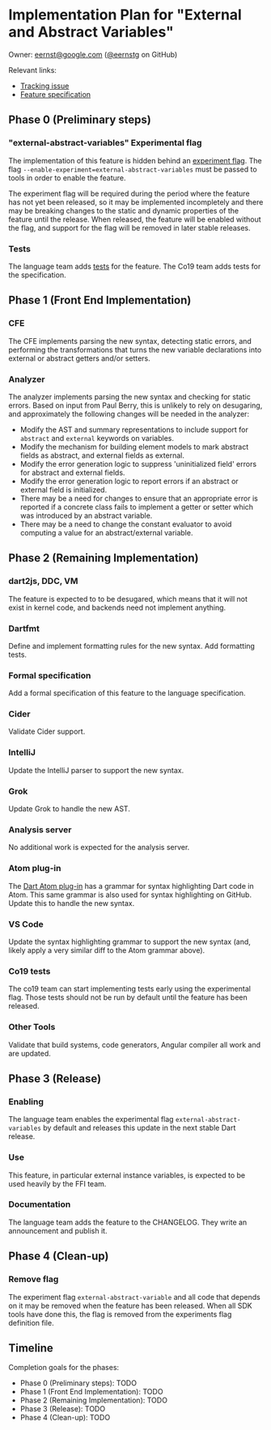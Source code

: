 # Implementation Plan for "External and Abstract Variables"

Owner: eernst@google.com ([@eernstg](https://github.com/lrhn/) on GitHub)

Relevant links:

* [Tracking issue](https://github.com/dart-lang/sdk/issues/42560)
* [Feature specification](https://github.com/dart-lang/language/blob/master/accepted/future-releases/abstract-external-fields/feature-specification.md)

## Phase 0 (Preliminary steps)

### "external-abstract-variables" Experimental flag

The implementation of this feature is hidden behind an
[experiment flag][].
The flag `--enable-experiment=external-abstract-variables`
must be passed to tools in order to enable the feature.

[experiment flag]: https://github.com/dart-lang/sdk/blob/master/docs/process/experimental-flags.md

The experiment flag will be required during the period where the
feature has not yet been released, so it may be implemented incompletely
and there may be breaking changes to the static and dynamic properties
of the feature until the release. When released, the feature will be
enabled without the flag, and support for the flag will be removed
in later stable releases.

### Tests

The language team adds
[tests](https://github.com/dart-lang/sdk/tree/master/tests/language/external_abstract_fields)
for the feature. The Co19 team adds tests for the specification.

## Phase 1 (Front End Implementation)

### CFE

The CFE implements parsing the new syntax, detecting static errors, and
performing the transformations that turns the new variable declarations into
external or abstract getters and/or setters.

### Analyzer

The analyzer implements parsing the new syntax and checking for static
errors. Based on input from Paul Berry, this is unlikely to rely on
desugaring, and approximately the following changes will be needed in the
analyzer:

- Modify the AST and summary representations to include support for
  `abstract` and `external` keywords on variables.
- Modify the mechanism for building element models to mark abstract fields
  as abstract, and external fields as external.
- Modify the error generation logic to suppress 'uninitialized field'
  errors for abstract and external fields.
- Modify the error generation logic to report errors if an abstract or
  external field is initialized.
- There may be a need for changes to ensure that an appropriate error is
  reported if a concrete class fails to implement a getter or setter which
  was introduced by an abstract variable.
- There may be a need to change the constant evaluator to avoid computing
  a value for an abstract/external variable.

## Phase 2 (Remaining Implementation)

### dart2js, DDC, VM

The feature is expected to to be desugared, which means that it will not
exist in kernel code, and backends need not implement anything.

### Dartfmt

Define and implement formatting rules for the new syntax.
Add formatting tests.

### Formal specification

Add a formal specification of this feature to the language specification.

### Cider

Validate Cider support.

### IntelliJ

Update the IntelliJ parser to support the new syntax.

### Grok

Update Grok to handle the new AST.

### Analysis server

No additional work is expected for the analysis server.

### Atom plug-in

The [Dart Atom plug-in][atom] has a grammar for syntax highlighting
Dart code in Atom. This same grammar is also used for syntax highlighting
on GitHub. Update this to handle the new syntax.

[atom]: https://github.com/dart-atom/dart

### VS Code

Update the syntax highlighting grammar to support the new syntax (and,
likely apply a very similar diff to the Atom grammar above).

### Co19 tests

The co19 team can start implementing tests early using the experimental flag.
Those tests should not be run by default until the feature has been released.

### Other Tools

Validate that build systems, code generators, Angular compiler all
work and are updated.

## Phase 3 (Release)

### Enabling

The language team enables the experimental flag
`external-abstract-variables` by default and releases this update in the
next stable Dart release.

### Use

This feature, in particular external instance variables, is expected to be
used heavily by the FFI team.

### Documentation

The language team adds the feature to the CHANGELOG. They write an
announcement and publish it.

## Phase 4 (Clean-up)

### Remove flag

The experiment flag `external-abstract-variable` and all code that depends
on it may be removed when the feature has been released. When all SDK tools
have done this, the flag is removed from the experiments flag definition
file.

## Timeline

Completion goals for the phases:

*   Phase 0 (Preliminary steps): TODO
*   Phase 1 (Front End Implementation): TODO
*   Phase 2 (Remaining Implementation): TODO
*   Phase 3 (Release): TODO
*   Phase 4 (Clean-up): TODO
